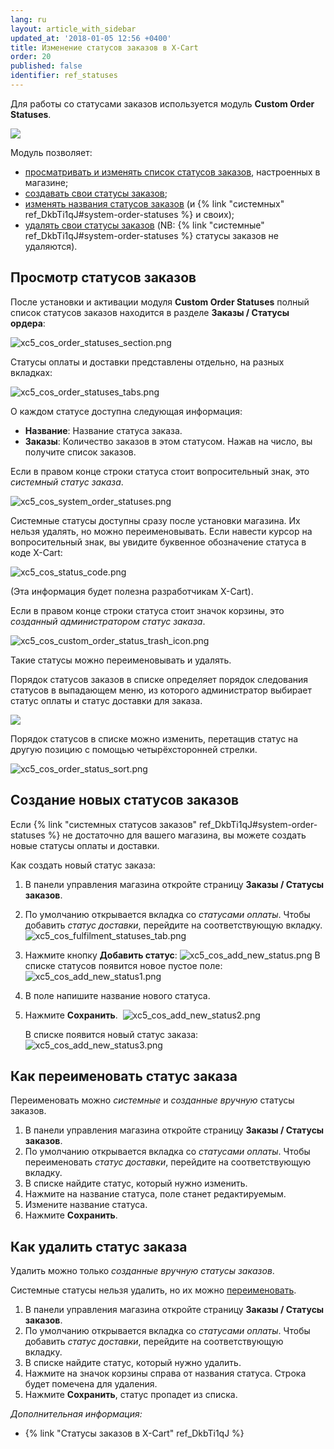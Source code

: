 ```yaml
---
lang: ru
layout: article_with_sidebar
updated_at: '2018-01-05 12:56 +0400'
title: Изменение статусов заказов в X-Cart
order: 20
published: false
identifier: ref_statuses
---
```

Для работы со статусами заказов используется модуль **Custom Order Statuses**.

![]({{site.baseurl}}/attachments/8750763/8719499.png)

Модуль позволяет:

*   [просматривать и изменять список статусов заказов](#viewing-order-statuses), настроенных в магазине;
*   [создавать свои статусы заказов](#adding-custom-order-statuses);
*   [изменять названия статусов заказов](#renaming-order-statuses) (и {% link "системных" ref_DkbTi1qJ#system-order-statuses %} и своих);
*   [удалять свои статусы заказов](#deleting-order-statuses) (NB: {% link "системные" ref_DkbTi1qJ#system-order-statuses %} статусы заказов не удаляются). 

## Просмотр статусов заказов

После установки и активации модуля **Custom Order Statuses** полный список статусов заказов находится в разделе **Заказы / Статусы ордера**:

![xc5_cos_order_statuses_section.png]({{site.baseurl}}/attachments/ref_7FIU2sxJ/xc5_cos_order_statuses_section.png)

Статусы оплаты и доставки представлены отдельно, на разных вкладках:

![xc5_cos_order_statuses_tabs.png]({{site.baseurl}}/attachments/ref_7FIU2sxJ/xc5_cos_order_statuses_tabs.png)

О каждом статусе доступна следующая информация:

*   **Название**: Название статуса заказа.
*   **Заказы**: Количество заказов в этом статусом. Нажав на число, вы получите список заказов.

Если в правом конце строки статуса стоит вопросительный знак, это _системный статус заказа_.

![xc5_cos_system_order_statuses.png]({{site.baseurl}}/attachments/ref_7FIU2sxJ/xc5_cos_system_order_statuses.png)

Системные статусы доступны сразу  после установки магазина. Их нельзя удалять, но можно переименовывать. Если навести курсор на вопросительный знак, вы увидите буквенное обозначение статуса в коде X-Cart:

![xc5_cos_status_code.png]({{site.baseurl}}/attachments/ref_7FIU2sxJ/xc5_cos_status_code.png)

(Эта информация будет полезна разработчикам X-Cart).

Если в правом конце строки статуса стоит значок корзины, это _созданный администратором статус заказа_.

![xc5_cos_custom_order_status_trash_icon.png]({{site.baseurl}}/attachments/ref_7FIU2sxJ/xc5_cos_custom_order_status_trash_icon.png)

Такие статусы можно переименовывать и удалять.

Порядок статусов заказов в списке определяет порядок следования статусов в выпадающем меню, из которого администратор выбирает статус оплаты и статус доставки для заказа.

![]({{site.baseurl}}/attachments/8750763/8719497.png)

Порядок статусов в списке можно изменить, перетащив статус на другую позицию с помощью четырёхсторонней стрелки.

![xc5_cos_order_status_sort.png]({{site.baseurl}}/attachments/ref_7FIU2sxJ/xc5_cos_order_status_sort.png)

## Создание новых статусов заказов

Если {% link "системных статусов заказов" ref_DkbTi1qJ#system-order-statuses %} не достаточно для вашего магазина, вы можете создать новые статусы оплаты и доставки. 

Как создать новый статус заказа:

1.  В панели управления магазина откройте страницу **Заказы / Статусы заказов**. 
2.  По умолчанию открывается вкладка со _статусами оплаты_. Чтобы добавить _статус доставки_, перейдите на соответствующую вкладку. 
    ![xc5_cos_fulfilment_statuses_tab.png]({{site.baseurl}}/attachments/ref_7FIU2sxJ/xc5_cos_fulfilment_statuses_tab.png)
3.  Нажмите кнопку **Добавить статус**:
    ![xc5_cos_add_new_status.png]({{site.baseurl}}/attachments/ref_7FIU2sxJ/xc5_cos_add_new_status.png)
    В списке статусов появится новое пустое поле:
    ![xc5_cos_add_new_status1.png]({{site.baseurl}}/attachments/ref_7FIU2sxJ/xc5_cos_add_new_status1.png)

4.  В поле напишите название нового статуса.

5.  Нажмите **Сохранить**. 
    ![xc5_cos_add_new_status2.png]({{site.baseurl}}/attachments/ref_7FIU2sxJ/xc5_cos_add_new_status2.png)

    В списке появится новый статус заказа:
    ![xc5_cos_add_new_status3.png]({{site.baseurl}}/attachments/ref_7FIU2sxJ/xc5_cos_add_new_status3.png)


## Как переименовать статус заказа

Переименовать можно _системные_ и _созданные вручную_ статусы заказов.

1.  В панели управления магазина откройте страницу **Заказы / Статусы заказов**. 
2.  По умолчанию открывается вкладка со _статусами оплаты_. Чтобы переименовать _статус доставки_, перейдите на соответствующую вкладку. 
3.  В списке найдите статус, который нужно изменить. 
4.  Нажмите на название статуса, поле станет редактируемым.
5.  Измените название статуса.
6.  Нажмите **Сохранить**.
    
## Как удалить статус заказа

Удалить можно только _созданные вручную статусы заказов_. 

Системные статусы нельзя удалить, но их можно [переименовать](#renaming-order-statuses).

1.  В панели управления магазина откройте страницу **Заказы / Статусы заказов**. 
2.  По умолчанию открывается вкладка со _статусами оплаты_. Чтобы добавить _статус доставки_, перейдите на соответствующую вкладку.  
3.  В списке найдите статус, который нужно удалить.
4.  Нажмите на значок корзины справа от названия статуса. Строка будет помечена для удаления.
5.  Нажмите **Сохранить**, статус пропадет из списка.

_Дополнительная информация:_

*   {% link "Статусы заказов в X-Cart" ref_DkbTi1qJ %}
